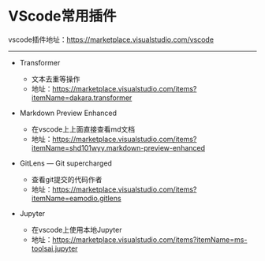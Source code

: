 # VScode常用插件

vscode插件地址：https://marketplace.visualstudio.com/vscode

-----------



- Transformer
  - 文本去重等操作
  - 地址：https://marketplace.visualstudio.com/items?itemName=dakara.transformer

- Markdown Preview Enhanced
  - 在vscode上上面直接查看md文档
  - 地址：https://marketplace.visualstudio.com/items?itemName=shd101wyy.markdown-preview-enhanced
- GitLens — Git supercharged
  - 查看git提交的代码作者
  - 地址：https://marketplace.visualstudio.com/items?itemName=eamodio.gitlens
- Jupyter
  - 在vscode上使用本地Jupyter
  - 地址：https://marketplace.visualstudio.com/items?itemName=ms-toolsai.jupyter

